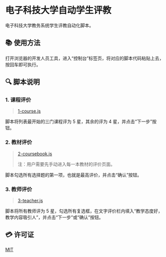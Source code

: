 # 电子科技大学自动学生评教

电子科技大学教务系统学生评教自动化脚本。

## 📚 使用方法

打开浏览器的开发人员工具，进入“控制台”标签页，将对应的脚本代码粘贴上去，按回车即可执行。

## 🔍 脚本说明

### 1. 课程评价

> [1-course.js](https://github.com/mrcaidev/uestc-student-grading/blob/master/1-course.js)

脚本将列表最开始的三门课程评为 5 星，其余的评为 4 星，并点击“下一步”按钮。

### 2. 教材评价

> [2-coursebook.js](https://github.com/mrcaidev/uestc-student-grading/blob/master/2-coursebook.js)
> 
> 注：用户需要先手动进入每一本教材的评价页面。

脚本勾选所有选择题的第一项，也就是最高评价，并点击“确认”按钮。

### 3. 教师评价

> [3-teacher.js](https://github.com/mrcaidev/uestc-student-grading/blob/master/3-teacher.js)

脚本将所有教师评为 5 星，勾选所有复选框，在文字评价栏内填入“教学态度好，教学内容吸引人”，并点击“下一步”或“确认”按钮。

## 💳 许可证

[MIT](https://github.com/mrcaidev/uestc-student-grading/blob/master/LICENSE)
